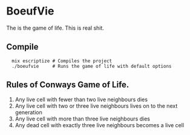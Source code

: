 BoeufVie
========

The is the game of life. This is real shit.

## Compile

```
  mix escriptize # Compiles the project
  ./boeufvie     # Runs the game of life with default options
```

## Rules of Conways Game of Life.

1. Any live cell with fewer than two live neighbours dies
2. Any live cell with two or three live neighbours lives on to the next generation
3. Any live cell with more than three live neighbours dies
4. Any dead cell with exactly three live neighbours becomes a live cell
